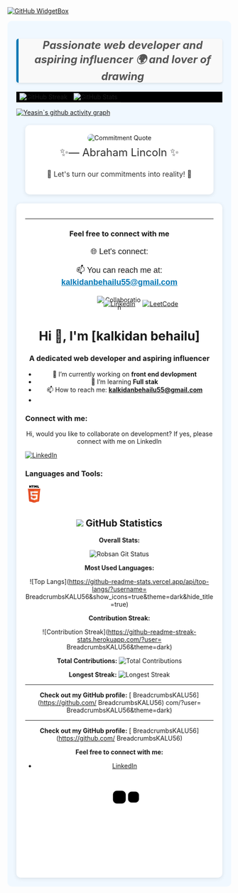 

[![GitHub WidgetBox](https://github-widgetbox.vercel.app/api/profile?username=KALU56&data=followers,repositories,stars,commits&theme=viridescent)](https://github.com/KALU56)
<!-- <h3 align ="center"> <strong> Let`s Code.Build & FUN </strong> </h3>  -->
<div align="left" width="100%" height="100%">
 



<div style="background-color: #f0f8ff; padding: 20px; border-radius: 10px;">
    <blockquote style="text-align: center; font-size: 24px; font-weight: bold; color: #555; border-left: 5px solid #0077B5; padding-left: 10px; margin: 20px 0; font-style: italic; background-color: #f9f9f9; border-radius: 5px; box-shadow: 0 2px 5px rgba(0, 0, 0, 0.1);">
        Passionate web developer and aspiring influencer 🌍 and lover of drawing
    </blockquote>
 






<div align="center" style="background-color:black;">
  <table style="background-color:black; border-collapse:collapse;">
    <tr>
      <td style="background-color:black;">
        <img src="https://github-readme-streak-stats.herokuapp.com/?user=KALU56&theme=black-ice&hide_border=true" alt="GitHub Streak" />
      </td>
      <td style="background-color:black;">
        <img src="https://github-readme-stats.vercel.app/api?username=KALU56&show_icons=true&locale=en&theme=dark&hide_border=true" alt="GitHub Stats" />
      </td>
    </tr>
  </table>
</div>


[![Yeasin`s github activity graph](https://github-readme-activity-graph.vercel.app/graph?username=KALU56&theme=github-compact)](https://github.com/KALU56/github-readme-activity-graph)


<div style="text-align: center; margin: 20px; background-color: white; padding: 20px; border-radius: 10px; box-shadow: 0 2px 10px rgba(0, 0, 0, 0.1);">
    <img src="https://dummyimage.com/600x100/000/fff&text=Commitment+is+what+transforms+a+promise+into+reality" alt="Commitment Quote" style="border-radius: 10px;" />
    <p style="font-size: 24px; color: #333; margin-top: 10px;">✨— Abraham Lincoln ✨</p>
    <p style="font-size: 16px; color: #333; margin-top: 5px;">💪 Let's turn our commitments into reality! 💖</p>
</div>





<div align="center" style="background-color: white; padding: 20px; border-radius: 10px; box-shadow: 0 2px 10px rgba(0, 0, 0, 0.1);">











---


### Feel free to connect with me
    
 <p align="center" style="font-size: 18px; font-family: 'Arial', sans-serif; margin-top: 20px;">🌐 Let's connect:</p>
   <p align="center" style="font-size: 18px; font-family: 'Arial', sans-serif;">📫 You can reach me at: <a href="mailto:yeabsirabehailu92@gmail.com" style="color: #0077B5; text-decoration: underline; font-weight: bold;"> kalkidanbehailu55@gmail.com</a></p>
<div style="position: relative; display: flex; justify-content: center; align-items: center; margin-top: 20px;">
    <img src="https://media1.giphy.com/media/U57K09qEYWKK20jmaK/giphy.gif?cid=6c09b952dn26bcj7mf0q3dxf6xqitr1g2w54and2n5agv8g1&ep=v1_internal_gif_by_id&rid=giphy.gif&ct=s" alt="Collaboration" style="max-width: 100px;" />
    <a href="https://www.linkedin.com/in/kalkidan-behailu-989144318/" target="_blank" rel="noreferrer" style="position: absolute; top: 50%; left: 50%; transform: translate(-50%, -50%);">
        <img src="https://img.shields.io/badge/LinkedIn-0077B5?style=flat&logo=linkedin&logoColor=white" alt="LinkedIn" />
    </a>
    <a href="https://leetcode.com/u/yabe12/" target="_blank" rel="noreferrer" style="position: absolute; top: 50%; left: 60%; transform: translate(-50%, -50%); margin-left: 50px;">
        <img src="https://img.shields.io/badge/LeetCode-FFA116?style=flat&logo=leetcode&logoColor=white" alt="LeetCode" />
    </a>
</div>


<h1 align="center">Hi 👋, I'm [kalkidan behailu]</h1>
<h3 align="center">A dedicated web developer and aspiring influencer</h3>


- 🔭 I’m currently working on **front end devlopment**
- 🌱 I’m learning **Full stak**
- 📫 How to reach me: **kalkidanbehailu55@gmail.com**
- 
<h3 align="left">Connect with me:</h3>
Hi, would you like to collaborate on development? If yes, please connect with me on LinkedIn
<p align="left">
  <a href="https://linkedin.com/in/kalkidan-behailu-989144318" target="_blank" rel="noreferrer"><img src="https://img.shields.io/badge/LinkedIn-0077B5?style=flat&logo=linkedin&logoColor=white" alt="LinkedIn" /></a>
 
</p>


<h3 align="left">Languages and Tools:</h3>
<p align="left">
  <a href="https://www.w3schools.com/html/" target="_blank" rel="noreferrer"><img src="https://raw.githubusercontent.com/devicons/devicon/master/icons/html5/html5-original-wordmark.svg" alt="html5" width="40" height="40" /></a>
  <!-- Add more icons as needed -->
</p>


## <img src="https://media4.giphy.com/media/MIGbtLZoVjbl0bYbAd/giphy.gif?cid=ecf05e472t2h0i8d7dcjaoau9iqtchhr899hxmpxzzgc7lyw&rid=giphy.gif" width="30"> GitHub Statistics

**Overall Stats:**

![Robsan Git Status](https://github-readme-stats.vercel.app/api?username=KALU56&show_icons=true&theme=dark&hide_title=true&count_private=true)

**Most Used Languages:**

![Top Langs](https://github-readme-stats.vercel.app/api/top-langs/?username=
BreadcrumbsKALU56&show_icons=true&theme=dark&hide_title=true)

**Contribution Streak:**

![Contribution Streak](https://github-readme-streak-stats.herokuapp.com/?user=
BreadcrumbsKALU56&theme=dark)

**Total Contributions:** ![Total Contributions](https://img.shields.io/badge/Contributions-X%20Total-brightgreen?style=flat&logo=github&logoColor=white)

**Longest Streak:** ![Longest Streak](https://img.shields.io/badge/Longest%20Streak-Y%20Days-blue?style=flat&logo=github&logoColor=white)

---

**Check out my GitHub profile:** [
BreadcrumbsKALU56](https://github.com/
BreadcrumbsKALU56)
com/?user=
BreadcrumbsKALU56&theme=dark)

---

**Check out my GitHub profile:** [
BreadcrumbsKALU56](https://github.com/
BreadcrumbsKALU56)

**Feel free to connect with me:**
- [LinkedIn](https://www.linkedin.com/in/kalkidan-behailu-989144318/)

![snake gif](https://github.com/Yabe12/Yabe12/blob/output/github-contribution-grid-snake.svg)




<!---
KALU56/KALU56 is a ✨ special ✨ repository because its `README.md` (this file) appears on your GitHub profile.
You can click the Preview link to take a look at your changes.
--->
